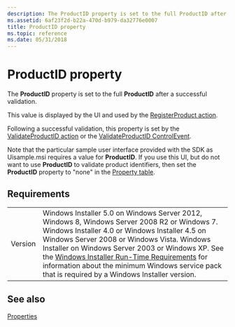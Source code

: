 ```yaml
---
description: The ProductID property is set to the full ProductID after a successful validation.This value is displayed by the UI and used by the RegisterProduct action.Following a successful validation, this property is set by the ValidateProductID action or the ValidateProductID ControlEvent.Note that the particular sample user interface provided with the SDK as Uisample.msi requires a value for ProductID. If you use this UI, but do not want to use ProductID to validate product identifiers, then set the ProductID property to &\#0034;none&\#0034; in the Property table.
ms.assetid: 6af23f2d-b22a-470d-b979-da32776e0007
title: ProductID property
ms.topic: reference
ms.date: 05/31/2018
---
```


# ProductID property

The **ProductID** property is set to the full **ProductID** after a successful validation.

This value is displayed by the UI and used by the [RegisterProduct action](registerproduct-action.md).

Following a successful validation, this property is set by the [ValidateProductID action](validateproductid-action.md) or the [ValidateProductID ControlEvent](validateproductid-controlevent.md).

Note that the particular sample user interface provided with the SDK as Uisample.msi requires a value for **ProductID**. If you use this UI, but do not want to use **ProductID** to validate product identifiers, then set the **ProductID** property to "none" in the [Property table](property-table.md).

## Requirements



|                    |                                                                                                                                                                                                                                                                                                                                                                                                                                                  |
|--------------------|--------------------------------------------------------------------------------------------------------------------------------------------------------------------------------------------------------------------------------------------------------------------------------------------------------------------------------------------------------------------------------------------------------------------------------------------------|
| Version<br/> | Windows Installer 5.0 on Windows Server 2012, Windows 8, Windows Server 2008 R2 or Windows 7. Windows Installer 4.0 or Windows Installer 4.5 on Windows Server 2008 or Windows Vista. Windows Installer on Windows Server 2003 or Windows XP. See the [Windows Installer Run-Time Requirements](windows-installer-portal.md) for information about the minimum Windows service pack that is required by a Windows Installer version.<br/> |



## See also

<dl> <dt>

[Properties](properties.md)
</dt> </dl>

 

 




